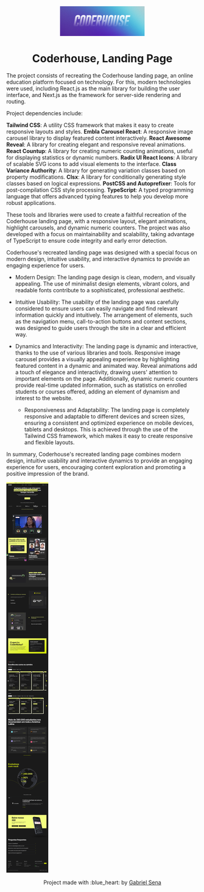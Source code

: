 <div align="center">
  <img src="logo.png" width="222" height="78" />
</div>

<h1 align="center">
 Coderhouse, Landing Page
</h1>

The project consists of recreating the Coderhouse landing page, an online education platform focused on technology. For this, modern technologies were used, including React.js as the main library for building the user interface, and Next.js as the framework for server-side rendering and routing.

Project dependencies include:

<strong>Tailwind CSS</strong>: A utility CSS framework that makes it easy to create responsive layouts and styles.
<strong>Embla Carousel React</strong>: A responsive image carousel library to display featured content interactively.
<strong>React Awesome Reveal</strong>: A library for creating elegant and responsive reveal animations.
<strong>React Countup</strong>: A library for creating numeric counting animations, useful for displaying statistics or dynamic numbers.
<strong>Radix UI React Icons</strong>: A library of scalable SVG icons to add visual elements to the interface.
<strong>Class Variance Authority</strong>: A library for generating variation classes based on property modifications.
<strong>Clsx</strong>: A library for conditionally generating style classes based on logical expressions.
<strong>PostCSS and Autoprefixer</strong>: Tools for post-compilation CSS style processing.
<strong>TypeScript</strong>: A typed programming language that offers advanced typing features to help you develop more robust applications.

These tools and libraries were used to create a faithful recreation of the Coderhouse landing page, with a responsive layout, elegant animations, highlight carousels, and dynamic numeric counters. The project was also developed with a focus on maintainability and scalability, taking advantage of TypeScript to ensure code integrity and early error detection.

Coderhouse's recreated landing page was designed with a special focus on modern design, intuitive usability, and interactive dynamics to provide an engaging experience for users.

  - Modern Design:
    The landing page design is clean, modern, and visually appealing. The use of minimalist design elements, vibrant colors, and readable fonts contribute to a sophisticated, professional aesthetic.

  - Intuitive Usability:
    The usability of the landing page was carefully considered to ensure users can easily navigate and find relevant information quickly and intuitively. The arrangement of elements, such as the navigation menu, call-to-action buttons and content sections, was designed to guide users through the site in a clear and efficient way.

  - Dynamics and Interactivity:
    The landing page is dynamic and interactive, thanks to the use of various libraries and tools. Responsive image carousel provides a visually appealing experience by highlighting featured content in a dynamic and animated way. Reveal animations add a touch of elegance and interactivity, drawing users' attention to important elements on the page. Additionally, dynamic numeric counters provide real-time updated information, such as statistics on enrolled students or courses offered, adding an element of dynamism and interest to the website.
    
    - Responsiveness and Adaptability:
      The landing page is completely responsive and adaptable to different devices and screen sizes, ensuring a consistent and optimized experience on mobile devices, tablets and desktops. This is achieved through the use of the Tailwind CSS framework, which makes it easy to create responsive and flexible layouts.

In summary, Coderhouse's recreated landing page combines modern design, intuitive usability and interactive dynamics to provide an engaging experience for users, encouraging content exploration and promoting a positive impression of the brand.

![screen](./screenshots/desktop.png)

<p align="center">Project made with :blue_heart: by <a href="https://github.com/stardusteight-d4c">Gabriel Sena</a></p>
